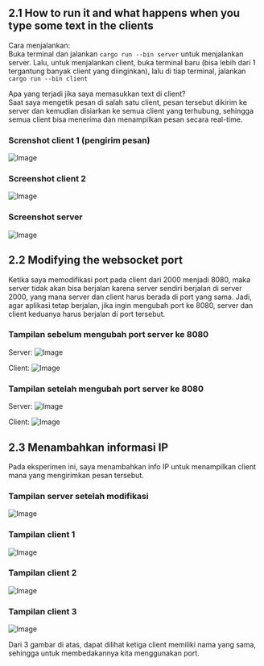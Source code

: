 ## 2.1 How to run it and what happens when you type some text in the clients

Cara menjalankan:<br>
Buka terminal dan jalankan `cargo run --bin server` untuk menjalankan server. Lalu, untuk menjalankan client, buka terminal baru (bisa lebih dari 1 tergantung banyak client yang diinginkan), lalu di tiap terminal, jalankan `cargo run --bin client`

Apa yang terjadi jika saya memasukkan text di client?<br>
Saat saya mengetik pesan di salah satu client, pesan tersebut dikirim ke server dan kemudian disiarkan ke semua client yang terhubung, sehingga semua client bisa menerima dan menampilkan pesan secara real-time.

### Screnshot client 1 (pengirim pesan)
![Image](https://github.com/user-attachments/assets/1d9a6441-013e-48ec-9d7a-41beb1648980)

### Screenshot client 2
![Image](https://github.com/user-attachments/assets/fcfc3c66-e43f-43fa-879a-7df90cd4c6bb)

### Screenshot server
![Image](https://github.com/user-attachments/assets/c7c7142e-bb38-4492-be54-679501a45e9d)

## 2.2 Modifying the websocket port

Ketika saya memodifikasi port pada client dari 2000 menjadi 8080, maka server tidak akan bisa berjalan karena server sendiri berjalan di server 2000, yang mana server dan client harus berada di port yang sama. Jadi, agar aplikasi tetap berjalan, jika ingin mengubah port ke 8080, server dan client keduanya harus berjalan di port tersebut.

### Tampilan sebelum mengubah port server ke 8080
Server:
![Image](https://github.com/user-attachments/assets/9cecc507-d20e-4e7f-bbf6-9ea8966c5eee)

Client:
![Image](https://github.com/user-attachments/assets/39b4bae5-15aa-4331-93a1-7bad0a730283)

### Tampilan setelah mengubah port server ke 8080
Server:
![Image](https://github.com/user-attachments/assets/c54a05a0-f063-401b-a9a6-a93a292c0981)

Client:
![Image](https://github.com/user-attachments/assets/78ced868-e207-4da4-9af0-040487ace28c)


## 2.3 Menambahkan informasi IP
Pada eksperimen ini, saya menambahkan info IP untuk menampilkan client mana yang mengirimkan pesan tersebut.

### Tampilan server setelah modifikasi
![Image](https://github.com/user-attachments/assets/7c60edc0-173c-4dbc-9fcf-c1828ed501fb)

### Tampilan client 1
![Image](https://github.com/user-attachments/assets/21c58c53-1536-4b93-83b2-054a26c5a2b7)

### Tampilan client 2
![Image](https://github.com/user-attachments/assets/d4c5597b-d62e-4222-bd3f-072d6c46d6d6)

### Tampilan client 3
![Image](https://github.com/user-attachments/assets/3feee4aa-bc72-4c45-b473-74ecf886b7b1)

Dari 3 gambar di atas, dapat dilihat ketiga client memiliki nama yang sama, sehingga untuk membedakannya kita menggunakan port.